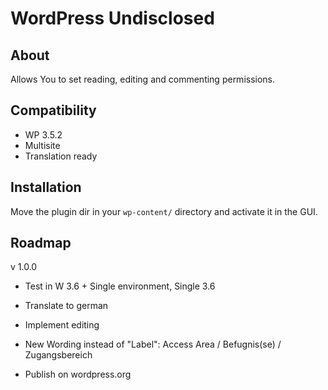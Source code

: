 WordPress Undisclosed
=====================

About
-----
Allows You to set reading, editing and commenting permissions. 


Compatibility
-------------
- WP 3.5.2
- Multisite
- Translation ready

Installation
------------
Move the plugin dir in your `wp-content/` directory and activate it in the GUI.



Roadmap
-------
v 1.0.0
- Test in W 3.6 + Single environment, Single 3.6
- Translate to german
- Implement editing
- New Wording instead of "Label": Access Area / Befugnis(se) / Zugangsbereich

- Publish on wordpress.org